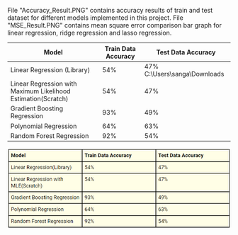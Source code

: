 File "Accuracy_Result.PNG" contains accuracy results of train and test dataset for different models implemented in this project.
File "MSE_Result.PNG" contains mean square error comparison bar graph for linear regression, ridge regression and lasso regression.


| Model                                                         | Train Data Accuracy | Test Data Accuracy |
| ------------------------------------------------------------- | ------------------- | ------------------ |
| Linear Regression (Library)                                   | 54%                 | 47%                C:\Users\sanga\Downloads
| Linear Regression with Maximum Likelihood Estimation(Scratch)  | 54%                 | 47%                |
| Gradient Boosting Regression                                  | 93%                 | 49%                |
| Polynomial Regression                                         | 64%                 | 63%                |
| Random Forest Regression                                      | 92%                 | 54%                |

![img](https://github.com/nirvasangani/CSE523-Machine-Learning-Binary-Beasts/blob/main/Results/Accuracy_Result.PNG)